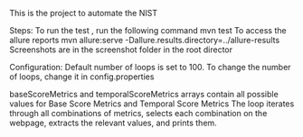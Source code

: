 This is the project to automate the NIST 

Steps:
To run the test , run the following command
	mvn test
To access the allure reports
	mvn allure:serve -Dallure.results.directory=../allure-results
Screenshots are in the screenshot folder in the root director

Configuration:
Default number of loops is set to 100. To change the number of loops, change it in config.properties

baseScoreMetrics and temporalScoreMetrics arrays contain all possible values for Base Score Metrics and Temporal Score Metrics
The loop iterates through all combinations of metrics, selects each combination on the webpage, extracts the relevant values, and prints them.
